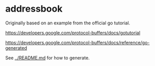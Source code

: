 # addressbook

Originally based on an example from the official go tutorial.

https://developers.google.com/protocol-buffers/docs/gotutorial

https://developers.google.com/protocol-buffers/docs/reference/go-generated

See [../README.md](../README.md) for how to generate.
